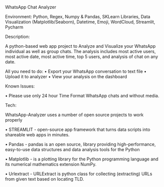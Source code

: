 WhatsApp Chat Analyzer

Environment: Python, Regex, Numpy & Pandas, SKLearn Libraries, Data Visualization (Matplotlib/Seaborn), Datetime, Emoji, WordCloud, Streamlit, Pycharm

Description: 

A python-based web app project to Analyze and Visualize your WhatsApp individual as well as group chats. The analysis includes most active users, most active date, most active time, top 5 users, and analysis of chat on any date.

All you need to do:
•	Export your WhatsApp conversation to text file
•	Upload it to analyzer
•	View your analysis on the dashboard

 Known Issues:
 
•	Please use only 24 hour Time Format WhatsApp chats and without media.

Tech:

WhatsApp-Analyzer uses a number of open source projects to work properly

•	STREAMLIT - open-source app framework that turns data scripts into shareable web apps in minutes.

•	Pandas - pandas is an open source, library providing high-performance, easy-to-use data structures and data analysis tools for the Python

•	Matplotlib - is a plotting library for the Python programming language and its numerical mathematics extension NumPy.

•	Urlextract - URLExtract is python class for collecting (extracting) URLs from given text based on locating TLD.



